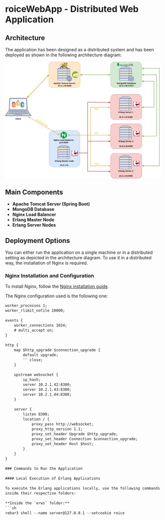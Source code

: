 # roiceWebApp - Distributed Web Application
## Architecture

The application has been designed as a distributed system and has been deployed as shown in the following architecture diagram:

<p align="center">
<img src="doc/system_architecture.png" alt="System Architecture" width="600" height="auto">
</p>

## Main Components

- **Apache Tomcat Server (Spring Boot)**
- **MongoDB Database**
- **Nginx Load Balancer**
- **Erlang Master Node**
- **Erlang Server Nodes**

## Deployment Options

You can either run the application on a single machine or in a distributed setting as depicted in the architecture diagram. To use it in a distributed way, the installation of Nginx is required.

### Nginx Installation and Configuration

To install Nginx, follow the [Nginx installation guide](https://docs.nginx.com/nginx/admin-guide/installing-nginx/installing-nginx-open-source/).

The Nginx configuration used is the following one:

```nginx
worker_processes 1;
worker_rlimit_nofile 10000;

events {
    worker_connections 1024;
    # multi_accept on;
}

http {
    map $http_upgrade $connection_upgrade {
        default upgrade;
        '' close;
    }
    
    upstream websocket {
        ip_hash;
        server 10.2.1.42:8300;
        server 10.2.1.43:8300;
        server 10.2.1.44:8300;
    }
    
    server {
        listen 8300;
        location / {
            proxy_pass http://websocket;
            proxy_http_version 1.1;
            proxy_set_header Upgrade $http_upgrade;
            proxy_set_header Connection $connection_upgrade;
            proxy_set_header Host $host;
        }
    }
}

### Commands to Run the Application

#### Local Execution of Erlang Applications

To execute the Erlang applications locally, use the following commands inside their respective folders:

**Inside the `erws` folder:**
```sh
rebar3 shell --name server@127.0.0.1 --setcookie roice

